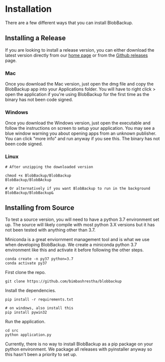 # Installation

There are a few different ways that you can install BlobBackup.

## Installing a Release 

If you are looking to install a release version, you can either 
download the latest version directly from our 
[home page](https://blobbackup.com) or from the 
[Github releases](https://github.com/bimbashrestha/blobbackup/releases)
page. 

### Mac

Once you download the Mac version, just open the dmg file and 
copy the BlobBackup app into your Applications folder. You will
have to right click > open the application if you're using 
BlobBackup for the first time as the binary has not been 
code signed.

### Windows

Once you download the Windows version, just open the executable 
and follow the instructions on screen to setup your application. 
You may see a blue window warning you about opening apps from 
an unknown publisher. You can click "more info" and run anyway 
if you see this. The binary has not been code signed.

### Linux

```
# After unzipping the downloaded version

chmod +x BlobBackup/BlobBackup
BlobBackup/BlobBAckup

# Or alternatively if you want BlobBackup to run in the background
BlobBackup/BlobBackup&
```

## Installing from Source

To test a source version, you will need to have a python 3.7 
environment set up. The source will likely compile with most 
python 3.X versions but it has not been tested with anything 
other than 3.7. 

Miniconda is a great enviornment management tool and is what 
we use when developing BlobBackup. We create a miniconda 
python 3.7 environment like this and activate it before following 
the other steps.

```
conda create -n py37 python=3.7
conda activate py37
```

First clone the repo.

```
git clone https://github.com/bimbashrestha/blobbackup
```

Install the dependencies.

```
pip install -r requirements.txt

# on windows, also install this
pip install pywin32
```

Run the application.

```
cd src
python application.py
```

Currently, there is no way to install BlobBackup as a pip package 
on your python environment. We package all releases with pyinstaller 
anyway so this hasn't been a priority to set up. 

